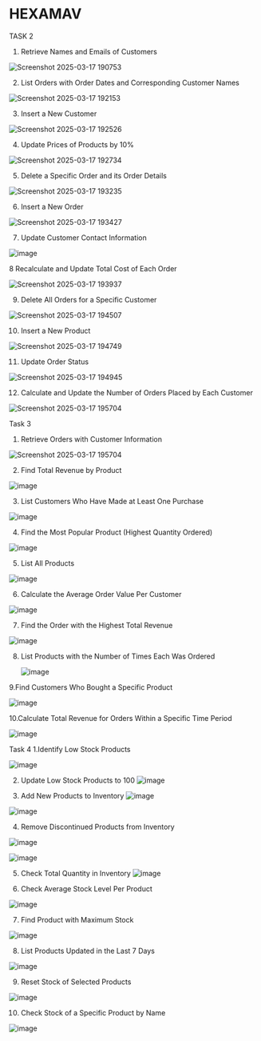 # HEXAMAV

TASK 2

1. Retrieve Names and Emails of Customers



![Screenshot 2025-03-17 190753](https://github.com/user-attachments/assets/e49234b1-4a9b-46ba-b09b-bde7de75889a)


2. List Orders with Order Dates and Corresponding Customer Names


![Screenshot 2025-03-17 192153](https://github.com/user-attachments/assets/ae2af089-4dfd-4a6b-906a-2cbdb57457fb)


3. Insert a New Customer

![Screenshot 2025-03-17 192526](https://github.com/user-attachments/assets/069add5b-fff3-4d26-b2f6-eb376fc0c7ff)



4. Update Prices of Products by 10%



![Screenshot 2025-03-17 192734](https://github.com/user-attachments/assets/739f7671-3dd2-4776-a58f-0ea4a73f09ed)



5. Delete a Specific Order and its Order Details



![Screenshot 2025-03-17 193235](https://github.com/user-attachments/assets/fa0fa311-ec3b-4892-86d0-5eb2c0dff7ed)


6. Insert a New Order



 ![Screenshot 2025-03-17 193427](https://github.com/user-attachments/assets/f90bdb20-2959-4619-827c-ffae7f028a62)



 7. Update Customer Contact Information

  ![image](https://github.com/user-attachments/assets/20024dd9-0afe-4245-85ef-4bc42cf3f78a)


 8 Recalculate and Update Total Cost of Each Order


 
![Screenshot 2025-03-17 193937](https://github.com/user-attachments/assets/6e4a08ed-2ef4-4e93-8bea-fc0b3a448066)



 9. Delete All Orders for a Specific Customer



![Screenshot 2025-03-17 194507](https://github.com/user-attachments/assets/9439a2be-2244-4446-83be-bf6a2c46a892)

 10. Insert a New Product


![Screenshot 2025-03-17 194749](https://github.com/user-attachments/assets/d2c12aa3-4b76-4393-aa13-f6eb67b09275)



11. Update Order Status 


![Screenshot 2025-03-17 194945](https://github.com/user-attachments/assets/99925c9f-666c-424c-ac60-a5a8e2ea5c63)



 12.  Calculate and Update the Number of Orders Placed by Each Customer


![Screenshot 2025-03-17 195704](https://github.com/user-attachments/assets/80e32484-ac44-4003-ab09-679658ec3e9b)


Task 3


1. Retrieve Orders with Customer Information


![Screenshot 2025-03-17 195704](https://github.com/user-attachments/assets/c2c605ff-b378-46bc-903c-74447c1c7e08)

2. Find Total Revenue by Product


![image](https://github.com/user-attachments/assets/33d4276e-c782-4402-a9f2-fee488ab6789)


3. List Customers Who Have Made at Least One Purchase

![image](https://github.com/user-attachments/assets/cab491b9-d946-4114-bd4a-9e0b615287bb)


4. Find the Most Popular Product (Highest Quantity Ordered)


![image](https://github.com/user-attachments/assets/8f872fdc-9e95-48d4-aec9-268ad721d2ba)



5. List All Products



![image](https://github.com/user-attachments/assets/9e209884-b85d-4f04-a191-e57dfa1b8a17)



6. Calculate the Average Order Value Per Customer


![image](https://github.com/user-attachments/assets/d72c86bc-ced4-48ed-b303-714b21775671)


7. Find the Order with the Highest Total Revenue

![image](https://github.com/user-attachments/assets/7527308f-e9da-4cc6-b076-9ead92d1d3f6)


8. List Products with the Number of Times Each Was Ordered
   

   ![image](https://github.com/user-attachments/assets/732b2ba9-fb2a-46cf-9fdd-dc840dca52dc)


9.Find Customers Who Bought a Specific Product

![image](https://github.com/user-attachments/assets/fd9cea76-663e-45b1-a8e4-adc5d671f570)



10.Calculate Total Revenue for Orders Within a Specific Time Period

![image](https://github.com/user-attachments/assets/f64477ea-aaae-4768-a5f9-fd13a8de0ad6)


Task 4
1.Identify Low Stock Products

![image](https://github.com/user-attachments/assets/4f1449fe-07b2-4f4a-8bf8-357e0a6b0e5e)


2. Update Low Stock Products to 100
![image](https://github.com/user-attachments/assets/fe65e435-057e-4862-9ac7-fa198e804c3f)


3. Add New Products to Inventory
   ![image](https://github.com/user-attachments/assets/eafebd9d-fb4b-4353-a09c-026ccee5a45c)


![image](https://github.com/user-attachments/assets/ed6e4c11-9f02-4df3-baec-61d959d218cd)


4. Remove Discontinued Products from Inventory
  
![image](https://github.com/user-attachments/assets/3e44ef3b-347f-445b-8259-cea97ea8047f)

![image](https://github.com/user-attachments/assets/ae1a449b-c6cd-4a9d-bdd6-af265af006cf)


5. Check Total Quantity in Inventory
![image](https://github.com/user-attachments/assets/0035be70-c985-4445-875e-f202d11e0765)


6. Check Average Stock Level Per Product

![image](https://github.com/user-attachments/assets/f4370f1d-77a0-459c-9405-28d60a25fe59)


7. Find Product with Maximum Stock

![image](https://github.com/user-attachments/assets/b2b9f7d0-70d5-4254-ab50-3dc926dab429)


8. List Products Updated in the Last 7 Days

![image](https://github.com/user-attachments/assets/523908d8-d94e-482b-964f-94cbba520613)


9. Reset Stock of Selected Products

![image](https://github.com/user-attachments/assets/19e0ea29-f112-41f1-bdd0-808e08f73ba8)


10. Check Stock of a Specific Product by Name

![image](https://github.com/user-attachments/assets/eab748a8-92ac-45f8-9acb-6c2a203858b6)
